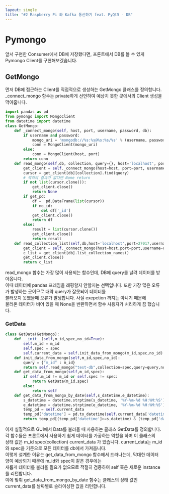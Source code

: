 ```yaml
---
layout: single
title: "#2 Raspberry Pi 와 Kafka 통신하기 feat. PyQt5 - DB"
---
```


# Pymongo
앞서 구현한 Consumer에서 DB에 저장했다면, 프론트에서 DB를 볼 수 있게 <br>
Pymongo Client를 구현해보겠습니다.
## GetMongo
먼저 DB에 접근하는 Client를 직접적으로 생성하는 GetMongo 클래스를 정의합니다.<br>
_connect_mongo 함수는 private하게 선언하여 예상치 못한 곳에서의 Client 생성을 막아줍니다. <br>
```python
import pandas as pd
from pymongo import MongoClient
from datetime import datetime
class GetMongo:
    def _connect_mongo(self, host, port, username, password, db):
        if username and password:
            mongo_uri = 'mongodb://%s:%s@%s:%s/%s' % (username, password, host, port, db)
            conn = MongoClient(mongo_uri)
        else:
            conn = MongoClient(host, port)
        return conn
    def read_mongo(self,db, collection, query={}, host='localhost', port=27017, username=None, password=None, no_id=True,get_pd=True):
        get_client = self._connect_mongo(host=host, port=port, username=username, password=password, db=db)
        cursor = get_client[db][collection].find(query)
        # 쿼리의 결과가 없다면 None return
        if not list(cursor.clone()):
            get_client.close()
            return None
        if get_pd:
            df =  pd.DataFrame(list(cursor))
            if no_id:
                del df['_id']
            get_client.close()
            return df
        else:
            result = list(cursor.clone())
            get_client.close()
            return result
    def read_collection_list(self,db,host='localhost',port=27017,username=None,password=None):
        get_client = self._connect_mongo(host=host,port=port,username=username,password=password,db=db)
        c_list = get_client[db].list_collection_names()
        get_client.close()
        return c_list
```
read_mongo 함수는 가장 많이 사용되는 함수인데, DB에 query를 날려 데이터를 받아옵니다. <br> 이때 데이터에 pandas 프레임을 래핑할지 안할지는 선택입니다.
또한 가장 많은 오류가 발생하는 곳이므로 대략 query가 잘못되어 데이터를 <br>
불러오지 못했을때 오류가 발생합니다. 사실 exepction 까지는 아니기 때문에 <br>
불러온 데이터가 비어 있을 때 None을 반환하면서 함수 사용자가 처리하게 끔 했습니다.

### GetData
```python
class GetData(GetMongo):
    def __init__(self,m_id,spec,no_id=True):
        self.m_id = m_id
        self.spec = spec
        self.current_data = self.init_data_from_mongo(m_id,spec,no_id)
    def init_data_from_mongo(self,m_id,spec,no_id):
        query = {"m_id" : m_id}
        return self.read_mongo("test-db",collection=spec,query=query,no_id=no_id)
    def get_data_from_mongo(self,m_id,spec):
        if self.m_id != m_id or self.spec != spec:
            return GetData(m_id,spec)
        else:
            return self
    def get_data_from_mongo_by_date(self,s_datetime,e_datetime):
        s_datetime = datetime.strptime(s_datetime, '%Y-%m-%d %H:%M:%S')
        e_datetime = datetime.strptime(e_datetime, '%Y-%m-%d %H:%M:%S')
        temp_pd = self.current_data
        temp_pd['datetime'] = pd.to_datetime(self.current_data['datetime'])
        return temp_pd[(temp_pd['datetime']>=s_datetime) & (temp_pd['datetime']<e_datetime)]
```
이제 실질적으로 GUI에서 Data를 불러올 때 사용하는 클래스 GetData를 정의합니다.<br>
각 함수들은 프론트에서 사용하기 쉽게 데이터를 가공하는 역할을 하며 이 클래스의 <br> 상태 값은 m_id spec(collection) current_data 가 있습니다.
current_data는 m_id와 spec을 기준으로 모든 데이터를 db에서 가져옵니다.
<br> 이렇게 설계한 이유는 get_data_from_mongo 함수에서 드러나는데,
막대한 데이터 양이 예상되기 때문에 m_id와 spec이 같은 경우에는 <br>
새롭게 데이터를 불러올 필요가 없으므로 적절히 검증하여 self 혹은 새로운 instance를 리턴합니다. <br>
이에 맞춰 get_data_from_mongo_by_date 함수는 클래스의 상태 값인 current_data를 날짜별로 슬라이싱한 값을 리턴합니다.
